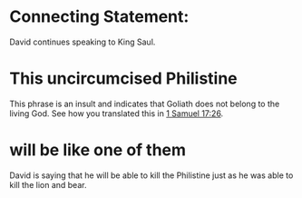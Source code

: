 # Connecting Statement:

David continues speaking to King Saul.

# This uncircumcised Philistine

This phrase is an insult and indicates that Goliath does not belong to the living God. See how you translated this in [1 Samuel 17:26](./26.md).

# will be like one of them

David is saying that he will be able to kill the Philistine just as he was able to kill the lion and bear.

